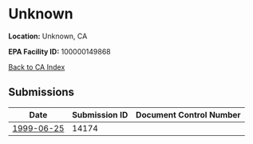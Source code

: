 # Unknown

**Location:** Unknown, CA

**EPA Facility ID:** 100000149868

[Back to CA Index](../../index.md)

## Submissions

| Date | Submission ID | Document Control Number |
|------|--------------|-------------------------|
| [1999-06-25](submissions/14174.md) | 14174 |  |
